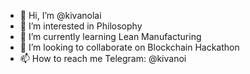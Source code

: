 - 👋 Hi, I’m @kivanolai
- 👀 I’m interested in Philosophy
- 🌱 I’m currently learning Lean Manufacturing
- 💞️ I’m looking to collaborate on Blockchain Hackathon
- 📫 How to reach me Telegram: @kivanoi

<!---
kivanolai/kivanolai is a ✨ special ✨ repository because its `README.md` (this file) appears on your GitHub profile.
You can click the Preview link to take a look at your changes.
--->

